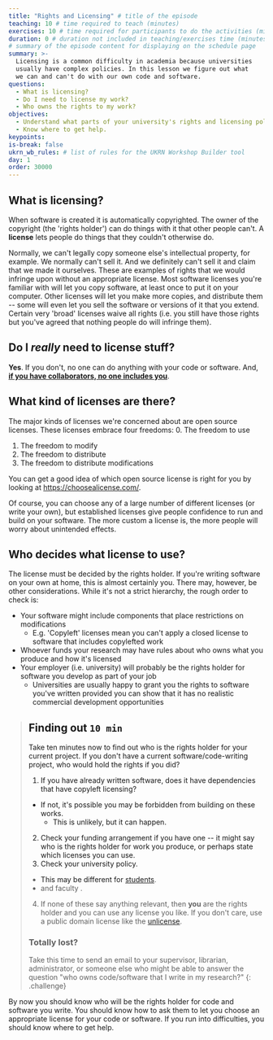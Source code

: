 ```yaml
---
title: "Rights and Licensing" # title of the episode
teaching: 10 # time required to teach (minutes)
exercises: 10 # time required for participants to do the activities (minutes)
duration: 0 # duration not included in teaching/exercises time (minutes)
# summary of the episode content for displaying on the schedule page
summary: >-
  Licensing is a common difficulty in academia because universities
  usually have complex policies. In this lesson we figure out what
  we can and can't do with our own code and software.
questions:
  - What is licensing?
  - Do I need to license my work?
  - Who owns the rights to my work?
objectives:
  - Understand what parts of your university's rights and licensing policy apply to you.
  - Know where to get help.
keypoints:
is-break: false
ukrn_wb_rules: # list of rules for the UKRN Workshop Builder tool
day: 1
order: 30000
---
```


## What is licensing?

When software is created it is automatically copyrighted.
The owner of the copyright (the 'rights holder') can do things with it that other people can't.
A **license** lets people do things that they couldn't otherwise do.

Normally, we can't legally copy someone else's intellectual property, for example.
We normally can't sell it.
And we definitely can't sell it and claim that we made it ourselves.
These are examples of rights that we would infringe upon without an appropriate license.
Most software licenses you're familiar with will let you copy software, at least once to put it on your computer.
Other licenses will let you make more copies, and distribute them -- some will even let you sell the software
or versions of it that you extend.
Certain very 'broad' licenses waive all rights
(i.e. you still have those rights but you've agreed that nothing people do will infringe them).

## Do I _really_ need to license stuff?

**Yes**.
If you don't, no one can do anything with your code or software.
And, **<a href="https://choosealicense.com/no-permission/" target="_blank">
if you have collaborators, no one includes you</a>**.

## What kind of licenses are there?

The major kinds of licenses we're concerned about are open source licenses.
These licenses embrace four freedoms:
0. The freedom to use
1. The freedom to modify
2. The freedom to distribute
3. The freedom to distribute modifications

You can get a good idea of which open source license is right for you by looking at
<a href="https://choosealicense.com/" target="_blank">https://choosealicense.com/<a/>.

Of course, you can choose any of a large number of different licenses (or write your own),
but established licenses give people confidence to run and build on your software.
The more custom a license is, the more people will worry about unintended effects.

## Who decides what license to use?

The license must be decided by the rights holder.
If you're writing software on your own at home, this is almost certainly you.
There may, however, be other considerations.
While it's not a strict hierarchy, the rough order to check is:
* Your software might include components that place restrictions on modifications
  * E.g. 'Copyleft' licenses mean you can't apply a closed license to software that includes copylefted work
* Whoever funds your research may have rules about who owns what you produce and how it's licensed
* Your employer (i.e. university) will probably be the rights holder for software you develop as part of your job
  * Universities are usually happy to grant you the rights to software you've written provided you can show that it
  has no realistic commercial development opportunities

> ## Finding out `10 min`
> Take ten minutes now to find out who is the rights holder for your current project.
> If you don't have a current software/code-writing project, who would hold the rights if you did?
>
> 1. If you have already written software, does it have dependencies that have copyleft licensing?
>   - If not, it's possible you may be forbidden from building on these works.
>     - This is unlikely, but it can happen.
> 2. Check your funding arrangement if you have one -- it might say who is the rights holder
>    for work you produce, or perhaps state which licenses you can use.
> 3. Check your university policy.
>   - This may be different for
>     <a href="https://www.ox.ac.uk/students/academic/guidance/intellectual-property" target="_blank">students</a>.
>   - and faculty
>     <a href="" target="_blank"></a>.
> 4. If none of these say anything relevant, then **you** are the rights holder and you can
>   use any license you like.
>   If you don't care, use a public domain license like the
>   <a href="https://choosealicense.com/licenses/unlicense/" target="_blank">unlicense</a>.
>
> ### Totally lost?
> Take this time to send an email to your supervisor, librarian, administrator, or someone
> else who might be able to answer the question "who owns code/software that I write in my research?"
{: .challenge}

By now you should know who will be the rights holder for code and software you write.
You should know how to ask them to let you choose an appropriate license for your code or software.
If you run into difficulties, you should know where to get help.
